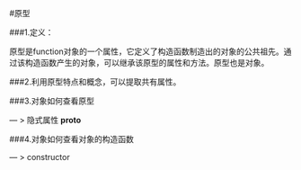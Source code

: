 #原型

###1.定义：

原型是function对象的一个属性，它定义了构造函数制造出的对象的公共祖先。通过该构造函数产生的对象，可以继承该原型的属性和方法。原型也是对象。

###2.利用原型特点和概念，可以提取共有属性。

###3.对象如何查看原型

 — > 隐式属性 __proto__


###4.对象如何查看对象的构造函数 

 — > constructor
